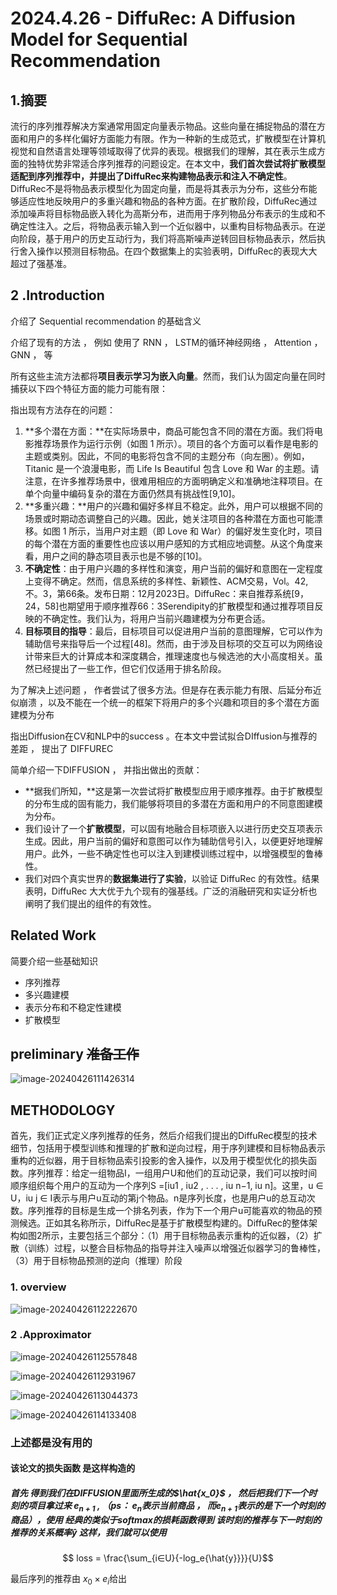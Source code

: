 # 2024.4.26 - DiffuRec: A Diffusion Model for Sequential Recommendation

## 1.摘要

流行的序列推荐解决方案通常用固定向量表示物品。这些向量在捕捉物品的潜在方面和用户的多样化偏好方面能力有限。作为一种新的生成范式，扩散模型在计算机视觉和自然语言处理等领域取得了优异的表现。根据我们的理解，其在表示生成方面的独特优势非常适合序列推荐的问题设定。在本文中，**我们首次尝试将扩散模型适配到序列推荐中，**并提出了**DiffuRec来构建物品表示和注入不确定性**。DiffuRec不是将物品表示模型化为固定向量，而是将其表示为分布，这些分布能够适应性地反映用户的多重兴趣和物品的各种方面。在扩散阶段，DiffuRec通过添加噪声将目标物品嵌入转化为高斯分布，进而用于序列物品分布表示的生成和不确定性注入。之后，将物品表示输入到一个近似器中，以重构目标物品表示。在逆向阶段，基于用户的历史互动行为，我们将高斯噪声逆转回目标物品表示，然后执行舍入操作以预测目标物品。在四个数据集上的实验表明，DiffuRec的表现大大超过了强基准。

## 2 .Introduction

介绍了 Sequential recommendation  的基础含义

介绍了现有的方法 ， 例如 使用了 RNN ， LSTM的循环神经网络 ， Attention  ， GNN ， 等

所有这些主流方法都将**项目表示学习为嵌入向量**。然而，我们认为固定向量在同时捕获以下四个特征方面的能力可能有限：

指出现有方法存在的问题：

1. **多个潜在方面：**在实际场景中，商品可能包含不同的潜在方面。我们将电影推荐场景作为运行示例（如图 1 所示）。项目的各个方面可以看作是电影的主题或类别。因此，不同的电影将包含不同的主题分布（向左圈）。例如，Titanic 是一个浪漫电影，而 Life Is Beautiful 包含 Love 和 War 的主题。请注意，在许多推荐场景中，很难用相应的方面明确定义和准确地注释项目。在单个向量中编码复杂的潜在方面仍然具有挑战性[9,10]。
2. **多重兴趣：**用户的兴趣和偏好多样且不稳定。此外，用户可以根据不同的场景或时期动态调整自己的兴趣。因此，她关注项目的各种潜在方面也可能漂移。如图 1 所示，当用户对主题（即 Love 和 War）的偏好发生变化时，项目的每个潜在方面的重要性也应该以用户感知的方式相应地调整。从这个角度来看，用户之间的静态项目表示也是不够的[10]。
3. **不确定性**：由于用户兴趣的多样性和演变，用户当前的偏好和意图在一定程度上变得不确定。然而，信息系统的多样性、新颖性、ACM交易，Vol。42, 不。3，第66条。发布日期：12月2023日。DiffuRec：来自推荐系统[9，24，58]也期望用于顺序推荐66：3Serendipity的扩散模型和通过推荐项目反映的不确定性。我们认为，将用户当前兴趣建模为分布更合适。
4. **目标项目的指导**：最后，目标项目可以促进用户当前的意图理解，它可以作为辅助信号来指导后一个过程[48]。然而，由于涉及目标项的交互可以为网络设计带来巨大的计算成本和深度耦合，推理速度也与候选池的大小高度相关。虽然已经提出了一些工作，但它们仅适用于排名阶段。

为了解决上述问题 ， 作者尝试了很多方法。但是存在表示能力有限、后延分布近似崩溃 ，以及不能在一个统一的框架下将用户的多个兴趣和项目的多个潜在方面建模为分布

指出Diffusion在CV和NLP中的success 。在本文中尝试拟合DIffusion与推荐的差距 ， 提出了 DIFFUREC

简单介绍一下DIFFUSION  ， 并指出做出的贡献：

- **据我们所知，**这是第一次尝试将扩散模型应用于顺序推荐。由于扩散模型的分布生成的固有能力，我们能够将项目的多潜在方面和用户的不同意图建模为分布。
- 我们设计了一个**扩散模型**，可以固有地融合目标项嵌入以进行历史交互项表示生成。因此，用户当前的偏好和意图可以作为辅助信号引入，以便更好地理解用户。此外，一些不确定性也可以注入到建模训练过程中，以增强模型的鲁棒性。
- 我们对四个真实世界的**数据集进行了实验**，以验证 DiffuRec 的有效性。结果表明，DiffuRec 大大优于九个现有的强基线。广泛的消融研究和实证分析也阐明了我们提出的组件的有效性。

## Related Work

简要介绍一些基础知识

- 序列推荐
- 多兴趣建模
- 表示分布和不稳定性建模
- 扩散模型

## preliminary  ~~准备工作~~





![image-20240426111426314](C:\Users\杜冠辰\AppData\Roaming\Typora\typora-user-images\image-20240426111426314.png)

## METHODOLOGY

首先，我们正式定义序列推荐的任务，然后介绍我们提出的DiffuRec模型的技术细节，包括用于模型训练和推理的扩散和逆向过程，用于序列建模和目标物品表示重构的近似器，用于目标物品索引投影的舍入操作，以及用于模型优化的损失函数。序列推荐：给定一组物品I，一组用户U和他们的互动记录，我们可以按时间顺序组织每个用户的互动为一个序列S =[iu1 , iu2 , . . . , iu n−1, iu n]。这里，u ∈ U，iu j ∈ I表示与用户u互动的第j个物品。n是序列长度，也是用户u的总互动次数。序列推荐的目标是生成一个排名列表，作为下一个用户u可能喜欢的物品的预测候选。正如其名称所示，DiffuRec是基于扩散模型构建的。DiffuRec的整体架构如图2所示，主要包括三个部分：（1）用于目标物品表示重构的近似器，（2）扩散（训练）过程，以整合目标物品的指导并注入噪声以增强近似器学习的鲁棒性，（3）用于目标物品预测的逆向（推理）阶段

### 1. overview

![image-20240426112222670](C:\Users\杜冠辰\AppData\Roaming\Typora\typora-user-images\image-20240426112222670.png)

### 2 .Approximator

![image-20240426112557848](C:\Users\杜冠辰\AppData\Roaming\Typora\typora-user-images\image-20240426112557848.png)

![image-20240426112931967](C:\Users\杜冠辰\AppData\Roaming\Typora\typora-user-images\image-20240426112931967.png)

![image-20240426113044373](C:\Users\杜冠辰\AppData\Roaming\Typora\typora-user-images\image-20240426113044373.png)

![image-20240426114133408](C:\Users\杜冠辰\AppData\Roaming\Typora\typora-user-images\image-20240426114133408.png)

### 上述都是没有用的

#### 该论文的损失函数 是这样构造的 

##### 首先 得到我们在DIFFUSION里面所生成的$\hat{x_0}$ ， 然后把我们下一个时刻的项目拿过来 $e_{n+1}$ , （ps： $e_{n}$表示当前商品 ， 而$e_{n+1}$表示的是下一个时刻的商品），使用 经典的类似于$softmax$的损耗函数得到 该时刻的推荐与下一时刻的推荐的关系概率$\hat{y}$ 这样，我们就可以使用

$$ loss = \frac{\sum_{i∈U}{-log_e{\hat{y}}}}{U}$$

最后序列的推荐由 $x_0 \times e_i$给出